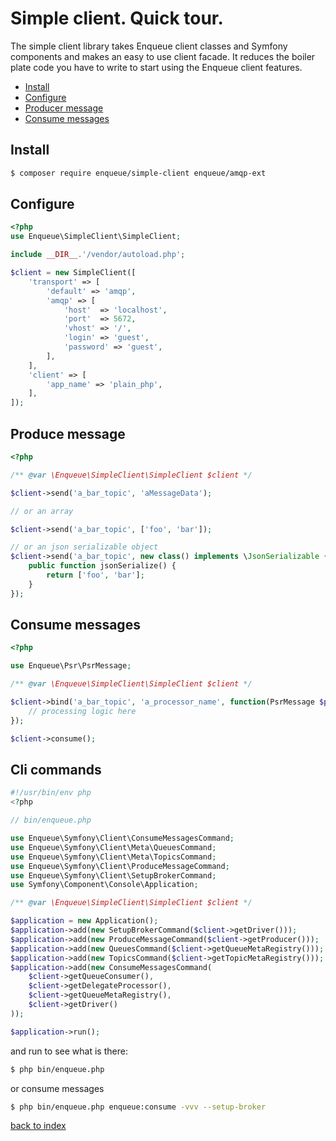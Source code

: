 # Simple client. Quick tour.

The simple client library takes Enqueue client classes and Symfony components and makes an easy to use client facade.
It reduces the boiler plate code you have to write to start using the Enqueue client features.

* [Install](#install)
* [Configure](#configure)
* [Producer message](#produce-message)
* [Consume messages](#consume-messages)

## Install

```bash
$ composer require enqueue/simple-client enqueue/amqp-ext
```

## Configure

```php
<?php
use Enqueue\SimpleClient\SimpleClient;

include __DIR__.'/vendor/autoload.php';

$client = new SimpleClient([
    'transport' => [
        'default' => 'amqp',
        'amqp' => [
            'host'  => 'localhost',
            'port'  => 5672,
            'vhost' => '/',
            'login' => 'guest',
            'password' => 'guest',
        ],
    ],
    'client' => [
        'app_name' => 'plain_php',
    ],
]);
```

## Produce message

```php
<?php

/** @var \Enqueue\SimpleClient\SimpleClient $client */

$client->send('a_bar_topic', 'aMessageData');

// or an array

$client->send('a_bar_topic', ['foo', 'bar']);

// or an json serializable object
$client->send('a_bar_topic', new class() implements \JsonSerializable {
    public function jsonSerialize() {
        return ['foo', 'bar'];
    }
});
```

## Consume messages

```php
<?php

use Enqueue\Psr\PsrMessage;

/** @var \Enqueue\SimpleClient\SimpleClient $client */

$client->bind('a_bar_topic', 'a_processor_name', function(PsrMessage $psrMessage) {
    // processing logic here
});

$client->consume();
```

## Cli commands

```php
#!/usr/bin/env php
<?php

// bin/enqueue.php

use Enqueue\Symfony\Client\ConsumeMessagesCommand;
use Enqueue\Symfony\Client\Meta\QueuesCommand;
use Enqueue\Symfony\Client\Meta\TopicsCommand;
use Enqueue\Symfony\Client\ProduceMessageCommand;
use Enqueue\Symfony\Client\SetupBrokerCommand;
use Symfony\Component\Console\Application;

/** @var \Enqueue\SimpleClient\SimpleClient $client */

$application = new Application();
$application->add(new SetupBrokerCommand($client->getDriver()));
$application->add(new ProduceMessageCommand($client->getProducer()));
$application->add(new QueuesCommand($client->getQueueMetaRegistry()));
$application->add(new TopicsCommand($client->getTopicMetaRegistry()));
$application->add(new ConsumeMessagesCommand(
    $client->getQueueConsumer(),
    $client->getDelegateProcessor(),
    $client->getQueueMetaRegistry(),
    $client->getDriver()
));

$application->run();
```

and run to see what is there:

```bash
$ php bin/enqueue.php 
```

or consume messages

```bash
$ php bin/enqueue.php enqueue:consume -vvv --setup-broker 
```

[back to index](../index.md)
